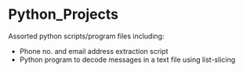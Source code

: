 # Python_Projects
Assorted python scripts/program files including:
- Phone no. and email address extraction script
- Python program to decode messages in a text file using list-slicing

